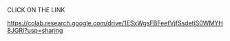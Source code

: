 CLICK ON THE LINK

https://colab.research.google.com/drive/1ESxWgsFBFeefVjfSsdetiS0WMYH8JGRl?usp=sharing
